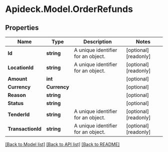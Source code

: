 # Apideck.Model.OrderRefunds

## Properties

Name | Type | Description | Notes
------------ | ------------- | ------------- | -------------
**Id** | **string** | A unique identifier for an object. | [optional] [readonly] 
**LocationId** | **string** | A unique identifier for an object. | [optional] [readonly] 
**Amount** | **int** |  | [optional] 
**Currency** | **Currency** |  | [optional] 
**Reason** | **string** |  | [optional] 
**Status** | **string** |  | [optional] 
**TenderId** | **string** | A unique identifier for an object. | [optional] [readonly] 
**TransactionId** | **string** | A unique identifier for an object. | [optional] [readonly] 

[[Back to Model list]](../README.md#documentation-for-models) [[Back to API list]](../README.md#documentation-for-api-endpoints) [[Back to README]](../README.md)

